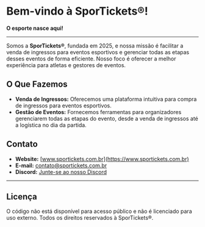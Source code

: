 # Bem-vindo à SporTickets®!
**O esporte nasce aqui!**

---

Somos a **SporTickets®**, fundada em 2025, e nossa missão é facilitar a venda de ingressos para eventos esportivos e gerenciar todas as etapas desses eventos de forma eficiente. Nosso foco é oferecer a melhor experiência para atletas e gestores de eventos.

## O Que Fazemos
- **Venda de Ingressos:** Oferecemos uma plataforma intuitiva para compra de ingressos para eventos esportivos.
- **Gestão de Eventos:** Fornecemos ferramentas para organizadores gerenciarem todas as etapas do evento, desde a venda de ingressos até a logística no dia da partida.

## Contato
- **Website:** [www.sportickets.com.br](https://www.sportickets.com.br)
- **E-mail:** [contato@sportickets.com.br](mailto:contato@sportickets.com.br)
- **Discord:** [Junte-se ao nosso Discord](https://discord.gg/pxDcctrB)

---

## Licença

O código não está disponível para acesso público e não é licenciado para uso externo. Todos os direitos reservados à SporTickets®.
